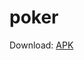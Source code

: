 # poker

Download: [APK](https://drive.google.com/file/d/1uFatK6N2IlXjh2ZNZLyzXmb87UcaXbdz/view?usp=sharing)
